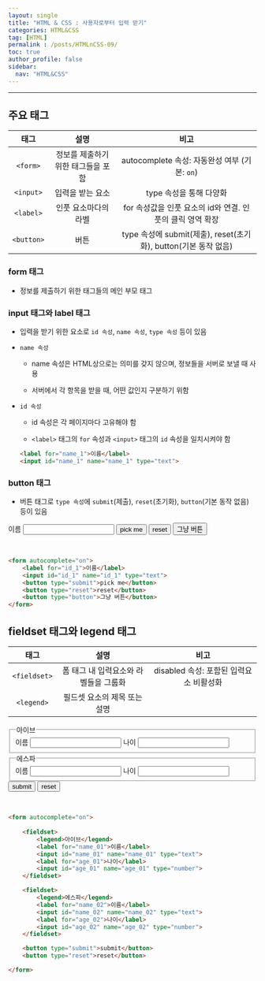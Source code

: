```yaml
---
layout: single
title: "HTML & CSS : 사용자로부터 입력 받기"
categories: HTML&CSS
tag: [HTML]
permalink : /posts/HTMLnCSS-09/
toc: true
author_profile: false
sidebar:
  nav: "HTML&CSS"
---
```


<hr>

## 주요 태그

|    태그    |                설명                |                               비고                              |
|:----------:|:----------------------------------:|:---------------------------------------------------------------:|
|  `<form>`  | 정보를 제출하기 위한 태그들을 포함 |          autocomplete 속성: 자동완성 여부 (기본: `on`)          |
|  `<input>` |          입력을 받는 요소          |                     type 속성을 통해 다양화                     |
|  `<label>` |        인풋 요소마다의 라벨        |    for 속성값을 인풋 요소의 id와 연결. 인풋의 클릭 영역 확장    |
| `<button>` |                버튼                | type 속성에 submit(제출), reset(초기화), button(기본 동작 없음) |

### form 태그

- 정보를 제출하기 위한 태그들의 메인 부모 태그

### input 태그와 label 태그

- 입력을 받기 위한 요소로 `id 속성`, `name 속성`, `type 속성` 등이 있음

- `name 속성`

    - name 속성은 HTML상으로는 의미를 갖지 않으며, 정보들을 서버로 보낼 때 사용

    - 서버에서 각 항목을 받을 때, 어떤 값인지 구분하기 위함

- `id 속성`

    - id 속성은 각 페이지마다 고유해야 함

    - `<label>` 태그의 `for` 속성과 `<input>` 태그의 `id` 속성을 일치시켜야 함

    ```html
    <label for="name_1">이름</label>
    <input id="name_1" name="name_1" type="text">
    ```

### button 태그

- 버튼 태그로 `type 속성`에 `submit`(제출), `reset`(초기화), `button`(기본 동작 없음) 등이 있음

<form autocomplete="on">
    <label for="id_1">이름</label>
    <input id="id_1" name="id_1" type="text">
    <button type="submit">pick me</button>
    <button type="reset">reset</button>
    <button type="button">그냥 버튼</button>
</form>

<br>

```html
<form autocomplete="on">
    <label for="id_1">이름</label>
    <input id="id_1" name="id_1" type="text">
    <button type="submit">pick me</button>
    <button type="reset">reset</button>
    <button type="button">그냥 버튼</button>
</form>
```

## fieldset 태그와 legend 태그

|    태그    |                  설명                 |                   비고                  |
|:----------:|:-------------------------------------:|:---------------------------------------:|
| `<fieldset>` | 폼 태그 내 입력요소와 라벨들을 그룹화 | disabled 속성: 포함된 입력요소 비활성화 |
|  `<legend>`  |      필드셋 요소의 제목 또는 설명     |                                         |

<form autocomplete="on">
    <fieldset>
        <legend>아이브</legend>
        <label for="name_01">이름</label>
        <input id="name_01" name="name_01" type="text">
        <label for="age_01">나이</label>
        <input id="age_01" name="age_01" type="number">
    </fieldset>
    <fieldset>    
        <legend>에스파</legend>
        <label for="name_02">이름</label>
        <input id="name_02" name="name_02" type="text">
        <label for="age_02">나이</label>
        <input id="age_02" name="age_02" type="number">
    </fieldset>
    <button type="submit">submit</button>
    <button type="reset">reset</button>
</form>

<br>

```html
<form autocomplete="on">
    
    <fieldset>
        <legend>아이브</legend>
        <label for="name_01">이름</label>
        <input id="name_01" name="name_01" type="text">
        <label for="age_01">나이</label>
        <input id="age_01" name="age_01" type="number">
    </fieldset>

    <fieldset>    
        <legend>에스파</legend>
        <label for="name_02">이름</label>
        <input id="name_02" name="name_02" type="text">
        <label for="age_02">나이</label>
        <input id="age_02" name="age_02" type="number">
    </fieldset>

    <button type="submit">submit</button>
    <button type="reset">reset</button>

</form>
```